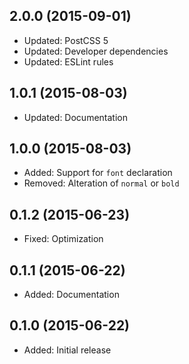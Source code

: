 ## 2.0.0 (2015-09-01)

- Updated: PostCSS 5
- Updated: Developer dependencies
- Updated: ESLint rules

## 1.0.1 (2015-08-03)

- Updated: Documentation

## 1.0.0 (2015-08-03)

- Added: Support for `font` declaration
- Removed: Alteration of `normal` or `bold`

## 0.1.2 (2015-06-23)

- Fixed: Optimization

## 0.1.1 (2015-06-22)

- Added: Documentation

## 0.1.0 (2015-06-22)

- Added: Initial release

